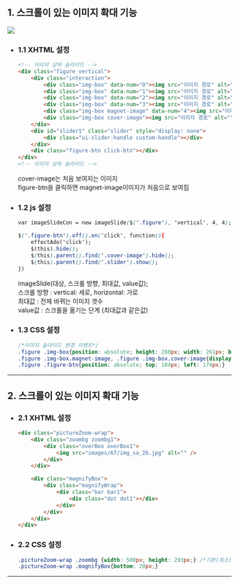 ## 1. 스크롤이 있는 이미지 확대 기능

<img src="https://user-images.githubusercontent.com/95833863/183288802-612a219c-07d8-42fc-a47d-4f47474d6f60.jpg">

* ### 1.1 XHTML 설정
    ```html
    <!-- 이미지 상하 슬라이드 -->
    <div class="figure vertical">
        <div class="interaction">
            <div class="img-box" data-num="0"><img src="이미지 경로" alt="" /><div class="balloon-txt type1">추가 텍스트</div></div>
            <div class="img-box" data-num="1"><img src="이미지 경로" alt="" /><div class="balloon-txt type1">추가 텍스트</div></div>
            <div class="img-box" data-num="2"><img src="이미지 경로" alt="" /><div class="balloon-txt type1">추가 텍스트</div></div>
            <div class="img-box" data-num="3"><img src="이미지 경로" alt="" /><div class="balloon-txt type1">추가 텍스트</div></div>
            <div class="img-box magnet-image" data-num="4"><img src="이미지 경로" alt="" /><div class="balloon-txt type1">추가 텍스트</div></div>
            <div class="img-box cover-image"><img src="이미지 경로" alt="" /><div class="txt">액체샘</div></div>
        </div>
        <div id="slider1" class="slider" style="display: none">
            <div class="ui-slider-handle custom-handle"></div>
        </div>
        <div class="figure-btn click-btn"></div>
    </div>
    <!-- 이미지 상하 슬라이드 -->
    ```
    cover-image는 처음 보여지는 이미지</br>
    figure-btn을 클릭하면 magnet-image이미지가 처음으로 보여짐
    

* ### 1.2 js 설정
    ```css
    var imageSlideCon = new imageSlide($('.figure'), 'vertical', 4, 4);
    
    $('.figure-btn').off().on('click', function(){
        effectAdo('click');
        $(this).hide();
        $(this).parent().find('.cover-image').hide();
        $(this).parent().find('.slider').show();
    })
    ```
    imageSlide(대상, 스크롤 방향, 최대값, value값);</br>
    스크롤 방향 : vertical: 세로, horizontal: 가로</br>
    최대값 : 전체 바뀌는 이미지 갯수</br>
    value값 : 스크롤을 옮기는 단계 (최대값과 같은값)</br>

* ### 1.3 CSS 설정
    ```css
    /*이미지 슬라이드 변경 이벤트*/
    .figure .img-box{position: absolute; height: 260px; width: 261px; border-radius: 20px; display: none;}
    .figure .img-box.magnet-image, .figure .img-box.cover-image{display: block;}
    .figure .figure-btn{position: absolute; top: 104px; left: 174px;}
    ```
***

## 2. 스크롤이 있는 이미지 확대 기능

* ### 2.1 XHTML 설정
    ```html
    <div class="pictureZoom-wrap">
        <div class="zoombg zoombg1">
            <div class="overBox overBox1">
                <img src="images/67/img_sa_2b.jpg" alt="" />
            </div>
        </div>

        <div class="magnifyBox">
            <div class="magnifyWrap">
                <div class="bar bar1">
                    <div class="dot dot1"></div>
                </div>
            </div>
        </div>
    </div>
    ```

* ### 2.2 CSS 설정
    ```css
    .pictureZoom-wrap .zoombg {width: 500px; height: 293px;} /*기본(최소) 이미지 크기*/
    .pictureZoom-wrap .magnifyBox{bottom: 20px;}
    ```


***













